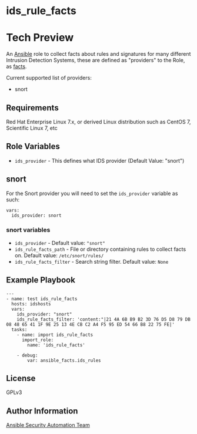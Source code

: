 ids_rule_facts
===============

# Tech Preview

An [Ansible](https://www.ansible.com/) role to collect facts about rules and
signatures for many different Intrusion Detection Systems, these are defined as
"providers" to the Role, as
[facts](https://docs.ansible.com/ansible/latest/user_guide/playbooks_variables.html#variables-discovered-from-systems-facts).

Current supported list of providers:
* snort

Requirements
------------

Red Hat Enterprise Linux 7.x, or derived Linux distribution such as CentOS 7,
Scientific Linux 7, etc

Role Variables
--------------

* `ids_provider` - This defines what IDS provider (Default Value: "snort")

## snort

For the Snort provider you will need to set the `ids_provider` variable
as such:

    vars:
      ids_provider: snort

### snort variables

* `ids_provider` - Default value: `"snort"`
* `ids_rule_facts_path` - File or directory containing rules to collect facts
  on. Default value: `/etc/snort/rules/`
* `ids_rule_facts_filter` - Search string filter. Default value: `None`


Example Playbook
----------------

    ---
    - name: test ids_rule_facts
      hosts: idshosts
      vars:
        ids_provider: "snort"
        ids_rule_facts_filter: 'content:"|21 4A 6B B9 B2 3D 76 D5 D8 79 DB 08 48 65 41 1F 9E 25 13 4E CB C2 A4 F5 95 ED 54 66 B8 22 75 FE|'
      tasks:
        - name: import ids_rule_facts
          import_role:
            name: 'ids_rule_facts'

        - debug:
            var: ansible_facts.ids_rules

License
-------

GPLv3

Author Information
------------------

[Ansible Security Automation Team](https://github.com/ansible-security)
